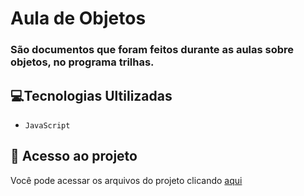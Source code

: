 # Aula de Objetos

### São documentos que foram feitos durante as aulas sobre objetos, no programa trilhas.

## 💻Tecnologias Ultilizadas

- ``JavaScript``

## 📁 Acesso ao projeto

Você pode acessar os arquivos do projeto clicando [aqui](https://github.com/samleurn/learning-objects)
